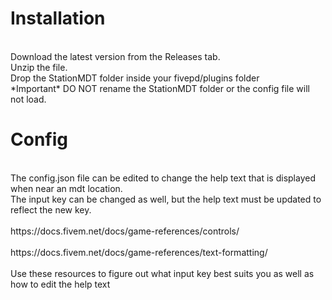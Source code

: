 <h1>Installation</h1><br/>
Download the latest version from the Releases tab.<br/>Unzip the file.<br/>Drop the StationMDT folder inside your fivepd/plugins folder<br/>
*Important* DO NOT rename the StationMDT folder or the config file will not load.<br/>
<h1>Config</h1><br/>
The config.json file can be edited to change the help text that is displayed when near an mdt location.<br/>
The input key can be changed as well, but the help text must be updated to reflect the new key.<br/>
<br/>
https://docs.fivem.net/docs/game-references/controls/<br/><br/>
https://docs.fivem.net/docs/game-references/text-formatting/<br/><br/>
Use these resources to figure out what input key best suits you as well as how to edit the help text
